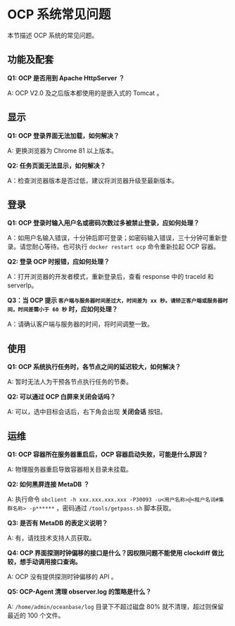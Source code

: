 OCP 系统常见问题
===============================

本节描述 OCP 系统的常见问题。

功能及配套
--------------------------

**Q1: OCP 是否用到 Apache HttpServer ？**

A: OCP V2.0 及之后版本都使用的是嵌入式的 Tomcat 。

显示
-----------------------

**Q1: OCP 登录界面无法加载，如何解决？**

A: 更换浏览器为 Chrome 81 以上版本。

**Q2: 任务页面无法显示，如何解决？**

A：检查浏览器版本是否过低，建议将浏览器升级至最新版本。

登录
-----------------------

**Q1: OCP 登录时输入用户名或密码次数过多被禁止登录，应如何处理？**

A：如用户名输入错误，十分钟后即可登录；如密码输入错误，三十分钟可重新登录。请您耐心等待。也可执行 `docker restart ocp` 命令重新拉起 OCP 容器。

**Q2: 登录 OCP 时报错，应如何处理？**

A：打开浏览器的开发者模式，重新登录后，查看 response 中的 traceId 和 serverIp。

**Q3：当 OCP 提示 `客户端与服务器时间差过大，时间差为 xx 秒。请矫正客户端或服务器时间，时间差需小于 60 秒` 时，应如何处理？**

A：请确认客户端与服务器的时间，将时间调整一致。

使用
-----------------------

**Q1: OCP 系统执行任务时，各节点之间的延迟较大，如何解决？**

A: 暂时无法人为干预各节点执行任务的节奏。

**Q2: 可以通过 OCP 白屏来关闭会话吗？**

A: 可以，选中目标会话后，右下角会出现 **关闭会话** 按钮。

运维
-----------------------

**Q1: OCP 容器所在服务器重启后，OCP 容器启动失败，可能是什么原因？**

A: 物理服务器重启导致容器相关目录未挂载。

**Q2: 如何黑屏连接 MetaDB ？**

A: 执行命令 `obclient -h xxx.xxx.xxx.xxx -P30093 -u<用户名称>@<租户名词#集群名称> -p******` ，密码通过 `/tools/getpass.sh` 脚本获取。

**Q3: 是否有 MetaDB 的表定义说明？**

A: 有，请找技术支持人员获取。

**Q4: OCP 界面探测时钟偏移的接口是什么？因权限问题不能使用 clockdiff 做比较，想手动调用接口查询。**

A: OCP 没有提供探测时钟偏移的 API 。

**Q5: OCP-Agent 清理 observer.log 的策略是什么？**

A: `/home/admin/oceanbase/log` 目录下不超过磁盘 80% 就不清理，超过则保留最近的 100 个文件。
